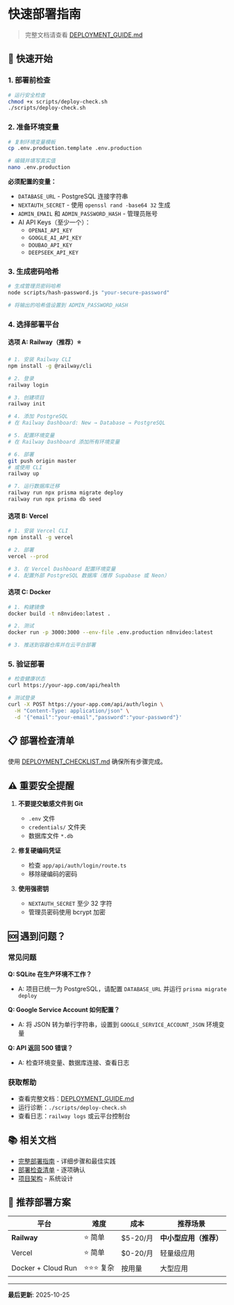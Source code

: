 # 快速部署指南

> 完整文档请查看 [DEPLOYMENT_GUIDE.md](./DEPLOYMENT_GUIDE.md)

## 🚀 快速开始

### 1. 部署前检查

```bash
# 运行安全检查
chmod +x scripts/deploy-check.sh
./scripts/deploy-check.sh
```

### 2. 准备环境变量

```bash
# 复制环境变量模板
cp .env.production.template .env.production

# 编辑并填写真实值
nano .env.production
```

**必须配置的变量：**
- `DATABASE_URL` - PostgreSQL 连接字符串
- `NEXTAUTH_SECRET` - 使用 `openssl rand -base64 32` 生成
- `ADMIN_EMAIL` 和 `ADMIN_PASSWORD_HASH` - 管理员账号
- AI API Keys（至少一个）：
  - `OPENAI_API_KEY`
  - `GOOGLE_AI_API_KEY`
  - `DOUBAO_API_KEY`
  - `DEEPSEEK_API_KEY`

### 3. 生成密码哈希

```bash
# 生成管理员密码哈希
node scripts/hash-password.js "your-secure-password"

# 将输出的哈希值设置到 ADMIN_PASSWORD_HASH
```

### 4. 选择部署平台

#### 选项 A: Railway（推荐）⭐

```bash
# 1. 安装 Railway CLI
npm install -g @railway/cli

# 2. 登录
railway login

# 3. 创建项目
railway init

# 4. 添加 PostgreSQL
# 在 Railway Dashboard: New → Database → PostgreSQL

# 5. 配置环境变量
# 在 Railway Dashboard 添加所有环境变量

# 6. 部署
git push origin master
# 或使用 CLI
railway up

# 7. 运行数据库迁移
railway run npx prisma migrate deploy
railway run npx prisma db seed
```

#### 选项 B: Vercel

```bash
# 1. 安装 Vercel CLI
npm install -g vercel

# 2. 部署
vercel --prod

# 3. 在 Vercel Dashboard 配置环境变量
# 4. 配置外部 PostgreSQL 数据库（推荐 Supabase 或 Neon）
```

#### 选项 C: Docker

```bash
# 1. 构建镜像
docker build -t n8nvideo:latest .

# 2. 测试
docker run -p 3000:3000 --env-file .env.production n8nvideo:latest

# 3. 推送到容器仓库并在云平台部署
```

### 5. 验证部署

```bash
# 检查健康状态
curl https://your-app.com/api/health

# 测试登录
curl -X POST https://your-app.com/api/auth/login \
  -H "Content-Type: application/json" \
  -d '{"email":"your-email","password":"your-password"}'
```

## 📋 部署检查清单

使用 [DEPLOYMENT_CHECKLIST.md](./DEPLOYMENT_CHECKLIST.md) 确保所有步骤完成。

## ⚠️ 重要安全提醒

1. **不要提交敏感文件到 Git**
   - `.env` 文件
   - `credentials/` 文件夹
   - 数据库文件 `*.db`

2. **修复硬编码凭证**
   - 检查 `app/api/auth/login/route.ts`
   - 移除硬编码的密码

3. **使用强密钥**
   - `NEXTAUTH_SECRET` 至少 32 字符
   - 管理员密码使用 bcrypt 加密

## 🆘 遇到问题？

### 常见问题

**Q: SQLite 在生产环境不工作？**
- A: 项目已统一为 PostgreSQL，请配置 `DATABASE_URL` 并运行 `prisma migrate deploy`

**Q: Google Service Account 如何配置？**
- A: 将 JSON 转为单行字符串，设置到 `GOOGLE_SERVICE_ACCOUNT_JSON` 环境变量

**Q: API 返回 500 错误？**
- A: 检查环境变量、数据库连接、查看日志

### 获取帮助

- 查看完整文档：[DEPLOYMENT_GUIDE.md](./DEPLOYMENT_GUIDE.md)
- 运行诊断：`./scripts/deploy-check.sh`
- 查看日志：`railway logs` 或云平台控制台

## 📚 相关文档

- [完整部署指南](./DEPLOYMENT_GUIDE.md) - 详细步骤和最佳实践
- [部署检查清单](./DEPLOYMENT_CHECKLIST.md) - 逐项确认
- [项目架构](./architecture.md) - 系统设计

## 🎯 推荐部署方案

| 平台 | 难度 | 成本 | 推荐场景 |
|------|------|------|----------|
| **Railway** | ⭐ 简单 | $5-20/月 | **中小型应用（推荐）** |
| Vercel | ⭐ 简单 | $0-20/月 | 轻量级应用 |
| Docker + Cloud Run | ⭐⭐⭐ 复杂 | 按用量 | 大型应用 |

---

**最后更新**: 2025-10-25

